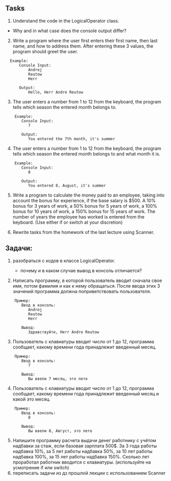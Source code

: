 ## Tasks

1. Understand the code in the LogicalOperator class.

- Why and in what case does the console output differ?

2. Write a program where the user first enters their first name, then last name, and how to address them. After entering
   these 3 values, the program should greet the user.

  ```
    Example:
        Console Input:
            Andrej
            Reutow
            Herr

        Output:
            Hello, Herr Andre Reutow
  ```

3. The user enters a number from 1 to 12 from the keyboard, the program tells which season the entered month belongs to.

  ```
      Example:
         Console Input:
            7

         Output:
            You entered the 7th month, it's summer
  ```

4. The user enters a number from 1 to 12 from the keyboard, the program tells which season the entered month belongs to
   and what month it is.

  ```
      Example:
         Console Input:
            8

         Output:
            You entered 8, August, it's summer
  ```

5. Write a program to calculate the money paid to an employee, taking into account the bonus for experience, if the base
   salary is $500. A 10% bonus for 3 years of work, a 50% bonus for 5 years of work, a 100% bonus for 10 years of work,
   a 150% bonus for 15 years of work. The number of years the employee has worked is entered from the keyboard. (Use
   either if or switch at your discretion)

6. Rewrite tasks from the homework of the last lecture using Scanner.

## Задачи:

1. разобраться с кодов в классе LogicalOperator.
    - почему и в каком случае вывод в консоль отличается?

2. Написать программу, в которой пользователь вводит сначала свое имя, потом фамилия и как к нему обращаться. После
   ввода этих 3 значений программа должна поприветствовать пользователя.

  ```
      Пример:
         Ввод в консоль:
            Andrej
            Reutow
            Herr
   
         Вывод:
            Здравствуйте, Herr Andre Reutow
  ```

3. Пользователь с клавиатуры вводит число от 1 до 12, программа сообщает, какому времени года принадлежит введенный
   месяц.

  ```
      Пример:
         Ввод в консоль:
            7
      
         Вывод:
            Вы ввели 7 месяц, это лето
  ```

4. Пользователь с клавиатуры вводит число от 1 до 12, программа сообщает, какому времени года принадлежит введенный
   месяц и какой это месяц.

  ```
      Пример:
         Ввод в консоль:
            8
  
         Вывод:
            Вы ввели 8, Август, это лето
  ```

5. Напишите программу расчета выдачи денег работнику с учётом надбавки за стаж, если базовая зарплата 500$. За 3 года
   работы надбавка 10%, за 5 лет работы надбавка 50%, за 10 лет работы надбавка 100%, за 15 лет работы надбавка 150%.
   Сколько лет проработал работник вводится с клавиатуры. (используйте на усмотрение if или switch)
6. переписать задачи из дз прошлой лекции с использованием Scanner
